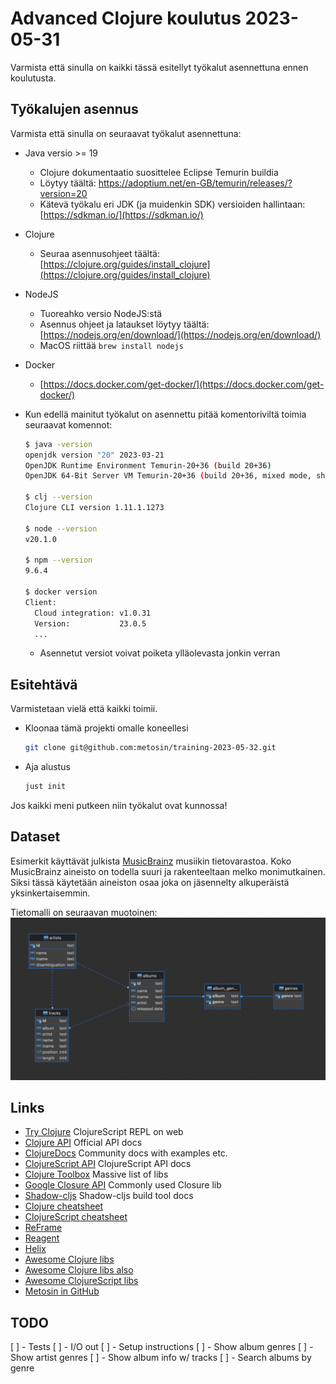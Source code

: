 # Advanced Clojure koulutus 2023-05-31

Varmista että sinulla on kaikki tässä esitellyt työkalut asennettuna ennen koulutusta.

## Työkalujen asennus

Varmista että sinulla on seuraavat työkalut asennettuna:

- Java versio >= 19

  - Clojure dokumentaatio suosittelee Eclipse Temurin buildia
  - Löytyy täältä: https://adoptium.net/en-GB/temurin/releases/?version=20
  - Kätevä työkalu eri JDK (ja muidenkin SDK) versioiden hallintaan: [https://sdkman.io/](https://sdkman.io/)

- Clojure

  - Seuraa asennusohjeet täältä: [https://clojure.org/guides/install_clojure](https://clojure.org/guides/install_clojure)

- NodeJS

  - Tuoreahko versio NodeJS:stä
  - Asennus ohjeet ja lataukset löytyy täältä: [https://nodejs.org/en/download/](https://nodejs.org/en/download/)
  - MacOS riittää `brew install nodejs`

- Docker

  - [https://docs.docker.com/get-docker/](https://docs.docker.com/get-docker/)

- Kun edellä mainitut työkalut on asennettu pitää komentoriviltä toimia seuraavat komennot:

  ```bash
  $ java -version
  openjdk version "20" 2023-03-21
  OpenJDK Runtime Environment Temurin-20+36 (build 20+36)
  OpenJDK 64-Bit Server VM Temurin-20+36 (build 20+36, mixed mode, sharing)

  $ clj --version
  Clojure CLI version 1.11.1.1273

  $ node --version
  v20.1.0

  $ npm --version
  9.6.4

  $ docker version
  Client:
    Cloud integration: v1.0.31
    Version:           23.0.5
    ...
  ```

  - Asennetut versiot voivat poiketa ylläolevasta jonkin verran

## Esitehtävä

Varmistetaan vielä että kaikki toimii.

- Kloonaa tämä projekti omalle koneellesi
  ```bash
  git clone git@github.com:metosin/training-2023-05-32.git
  ```
- Aja alustus
  ```bash
  just init
  ```

Jos kaikki meni putkeen niin työkalut ovat kunnossa!

## Dataset

Esimerkit käyttävät julkista [MusicBrainz](https://musicbrainz.org) musiikin tietovarastoa.
Koko MusicBrainz aineisto on todella suuri ja rakenteeltaan melko monimutkainen. Siksi
tässä käytetään aineiston osaa joka on jäsennelty alkuperäistä yksinkertaisemmin.

Tietomalli on seuraavan muotoinen:
![](./doc/MusicBrainz-subset-ERD.png)

## Links

- [Try Clojure](https://tryclojure.org) ClojureScript REPL on web
- [Clojure API](https://clojure.org/api/api) Official API docs
- [ClojureDocs](https://clojuredocs.org) Community docs with examples etc.
- [ClojureScript API](http://cljs.github.io/api/) ClojureScript API docs
- [Clojure Toolbox](https://www.clojure-toolbox.com/) Massive list of libs
- [Google Closure API](https://google.github.io/closure-library/api/) Commonly used Closure lib
- [Shadow-cljs](https://shadow-cljs.github.io/docs/UsersGuide.html) Shadow-cljs build tool docs
- [Clojure cheatsheet](https://clojure.org/api/cheatsheet)
- [ClojureScript cheatsheet](https://cljs.info/cheatsheet/)
- [ReFrame](https://day8.github.io/re-frame/re-frame/)
- [Reagent](https://reagent-project.github.io/)
- [Helix](https://github.com/lilactown/helix)
- [Awesome Clojure libs](https://github.com/mbuczko/awesome-clojure)
- [Awesome Clojure libs also](https://github.com/razum2um/awesome-clojure)
- [Awesome ClojureScript libs](https://github.com/hantuzun/awesome-clojurescript)
- [Metosin in GitHub](https://github.com/metosin)

## TODO

[ ] - Tests
[ ] - I/O out
[ ] - Setup instructions
[ ] - Show album genres
[ ] - Show artist genres
[ ] - Show album info w/ tracks
[ ] - Search albums by genre
